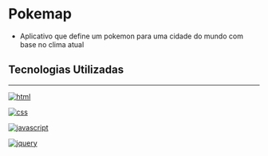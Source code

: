 # Pokemap
* Aplicativo que define um pokemon para uma cidade do mundo com base no clima atual

## Tecnologias Utilizadas
---
[![html](https://img.shields.io/static/v1?label=&message=HTML&color=9B0A00&style=flat&logo=html5)](https://github.com/JPedroBrzezinski)


[![css](https://img.shields.io/static/v1?label=&message=CSS&color=1572B6&style=flat&logo=css3)](https://github.com/JPedroBrzezinski)


[![javascript](https://img.shields.io/static/v1?label=&message=Javascript&color=8A8100&style=flat&logo=JavaScript)](https://github.com/JPedroBrzezinski)


[![jquery](https://img.shields.io/static/v1?label=&message=jQuery&color=0769AD&style=flat&logo=jQuery)](https://github.com/JPedroBrzezinski)
